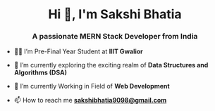 

<h1 align="center">Hi 👋, I'm Sakshi Bhatia</h1>
<h3 align="center">A passionate MERN Stack Developer from India</h3>

- 👩‍🎓 I’m Pre-Final Year Student at **IIIT Gwalior**

- 🌱 I’m currently exploring the exciting realm of **Data Structures and Algorithms (DSA)**

- 👯 I’m currently Working in Field of **Web Development**
  
- 📫 How to reach me **sakshibhatia9098@gmail.com**

